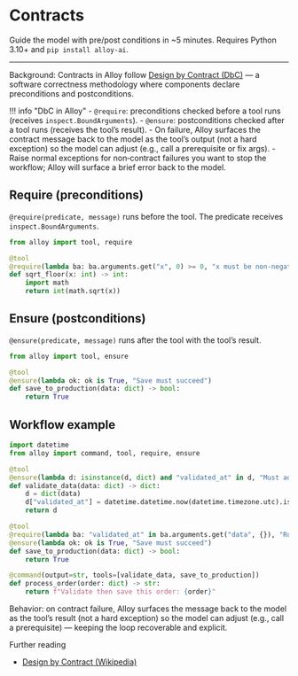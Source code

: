 # Contracts

Guide the model with pre/post conditions in ~5 minutes. Requires Python 3.10+ and `pip install alloy-ai`.

---

Background: Contracts in Alloy follow [Design by Contract (DbC)](https://en.wikipedia.org/wiki/Design_by_contract) — a software correctness methodology where components declare preconditions and postconditions.

!!! info "DbC in Alloy"
    - `@require`: preconditions checked before a tool runs (receives `inspect.BoundArguments`).
    - `@ensure`: postconditions checked after a tool runs (receives the tool’s result).
    - On failure, Alloy surfaces the contract message back to the model as the tool’s output (not a hard exception) so the model can adjust (e.g., call a prerequisite or fix args).
    - Raise normal exceptions for non‑contract failures you want to stop the workflow; Alloy will surface a brief error back to the model.

## Require (preconditions)

`@require(predicate, message)` runs before the tool. The predicate receives `inspect.BoundArguments`.

```python
from alloy import tool, require

@tool
@require(lambda ba: ba.arguments.get("x", 0) >= 0, "x must be non-negative")
def sqrt_floor(x: int) -> int:
    import math
    return int(math.sqrt(x))
```

## Ensure (postconditions)

`@ensure(predicate, message)` runs after the tool with the tool’s result.

```python
from alloy import tool, ensure

@tool
@ensure(lambda ok: ok is True, "Save must succeed")
def save_to_production(data: dict) -> bool:
    return True
```

## Workflow example

```python
import datetime
from alloy import command, tool, require, ensure

@tool
@ensure(lambda d: isinstance(d, dict) and "validated_at" in d, "Must add validated_at")
def validate_data(data: dict) -> dict:
    d = dict(data)
    d["validated_at"] = datetime.datetime.now(datetime.timezone.utc).isoformat()
    return d

@tool
@require(lambda ba: "validated_at" in ba.arguments.get("data", {}), "Run validate_data first")
@ensure(lambda ok: ok is True, "Save must succeed")
def save_to_production(data: dict) -> bool:
    return True

@command(output=str, tools=[validate_data, save_to_production])
def process_order(order: dict) -> str:
    return f"Validate then save this order: {order}"
```

Behavior: on contract failure, Alloy surfaces the message back to the model as the tool’s result (not a hard exception) so the model can adjust (e.g., call a prerequisite) — keeping the loop recoverable and explicit.

Further reading
- [Design by Contract (Wikipedia)](https://en.wikipedia.org/wiki/Design_by_contract)
